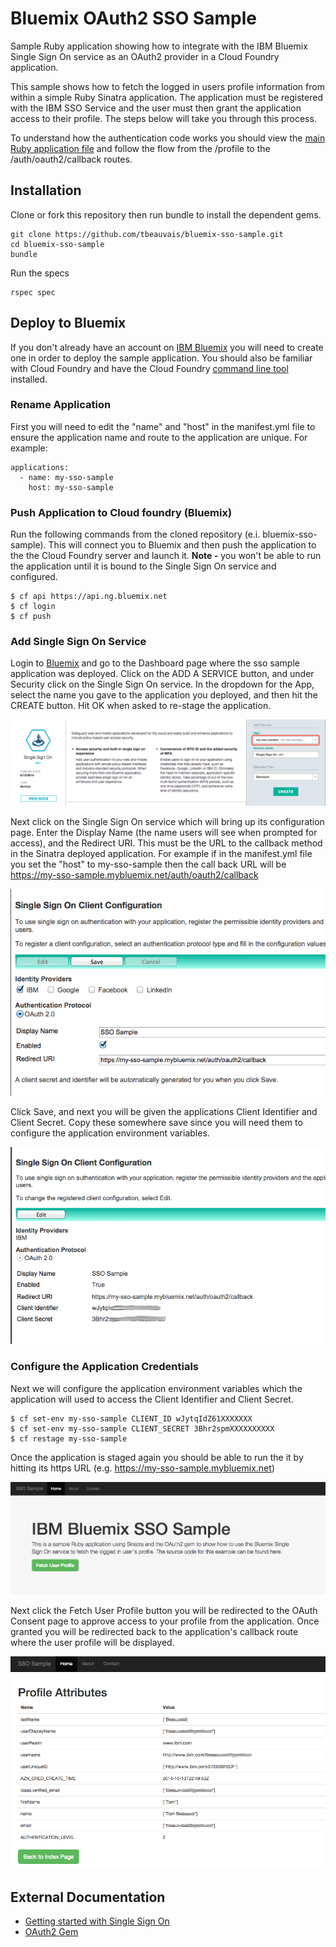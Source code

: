Bluemix OAuth2 SSO Sample
==================

Sample Ruby application showing how to integrate with the IBM Bluemix Single Sign On service as an OAuth2 provider in a Cloud Foundry application.

This sample shows how to fetch the logged in users profile information from within a simple Ruby Sinatra application. The application must be registered with the IBM SSO Service and the user must then grant the application access to their profile. The steps below will take you through this process.
  
To understand how the authentication code works you should view the [main Ruby application file](app.rb) and follow the flow from the /profile to the /auth/oauth2/callback routes.


## Installation
Clone or fork this repository then run bundle to install the dependent gems.  

    git clone https://github.com/tbeauvais/bluemix-sso-sample.git
    cd bluemix-sso-sample
    bundle

Run the specs

    rspec spec
    
## Deploy to Bluemix
If you don't already have an account on [IBM Bluemix](https://ace.ng.bluemix.net) you will need to create one in order to deploy the sample application. You should also be familiar with Cloud Foundry and have the Cloud Foundry [command line tool](http://docs.cloudfoundry.org/devguide/installcf/whats-new-v6.html) installed. 
   
### Rename Application 
First you will need to edit the "name" and "host" in the manifest.yml file to ensure the application name and route to the application are unique. For example:

    applications:
      - name: my-sso-sample
        host: my-sso-sample

### Push Application to Cloud foundry (Bluemix)
Run the following commands from the cloned repository (e.i. bluemix-sso-sample). This will connect you to Bluemix and then push the application to the the Cloud Foundry server and launch it. **Note -** you won't be able to run the application until it is bound to the Single Sign On service and configured. 

    $ cf api https://api.ng.bluemix.net
    $ cf login
    $ cf push


### Add Single Sign On Service
Login to [Bluemix](https://ace.ng.bluemix.net) and go to the Dashboard page where the sso sample application was deployed. Click on the ADD A SERVICE button, and under Security click on the Single Sign On service. In the dropdown for the App, select the name you gave to the application you deployed, and then hit the CREATE button. Hit OK when asked to re-stage the application.

![List Page](/doc/sso_add.gif)

Next click on the Single Sign On service which will bring up its configuration page.
Enter the Display Name (the name users will see when prompted for access), and the Redirect URI. This must be the URL to the callback method in the Sinatra deployed application. For example if in the manifest.yml file you set the "host" to my-sso-sample then the call back URL will be https://my-sso-sample.mybluemix.net/auth/oauth2/callback

![List Page](/doc/sso_config.gif)

Click Save, and next you will be given the applications Client Identifier and Client Secret. Copy these somewhere save since you will need them to configure the application environment variables.

![List Page](/doc/sso_config2.gif)



### Configure the Application Credentials
Next we will configure the application environment variables which the application will used to access the Client Identifier and Client Secret.

    $ cf set-env my-sso-sample CLIENT_ID wJytqIdZ61XXXXXXX
    $ cf set-env my-sso-sample CLIENT_SECRET 3Bhr2spmXXXXXXXXXX
    $ cf restage my-sso-sample


Once the application is staged again you should be able to run the it by hitting its https URL (e.g. https://my-sso-sample.mybluemix.net)

![List Page](/doc/sso_home.gif)


Next click the Fetch User Profile button you will be redirected to the OAuth Consent page to approve access to your profile from the application. Once granted you will be redirected back to the application's callback route where the user profile will be displayed.
 
![List Page](/doc/sso_profile.gif) 


## External Documentation

* [Getting started with Single Sign On](https://www.ng.bluemix.net/docs/#services/SingleSignOn/index.html#sso_gettingstarted)
* [OAuth2 Gem](https://github.com/intridea/oauth2)
